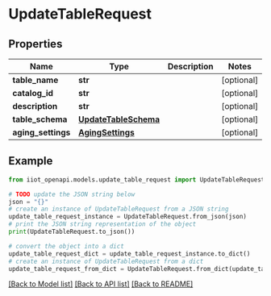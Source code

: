 # UpdateTableRequest


## Properties

Name | Type | Description | Notes
------------ | ------------- | ------------- | -------------
**table_name** | **str** |  | [optional] 
**catalog_id** | **str** |  | [optional] 
**description** | **str** |  | [optional] 
**table_schema** | [**UpdateTableSchema**](UpdateTableSchema.md) |  | [optional] 
**aging_settings** | [**AgingSettings**](AgingSettings.md) |  | [optional] 

## Example

```python
from iiot_openapi.models.update_table_request import UpdateTableRequest

# TODO update the JSON string below
json = "{}"
# create an instance of UpdateTableRequest from a JSON string
update_table_request_instance = UpdateTableRequest.from_json(json)
# print the JSON string representation of the object
print(UpdateTableRequest.to_json())

# convert the object into a dict
update_table_request_dict = update_table_request_instance.to_dict()
# create an instance of UpdateTableRequest from a dict
update_table_request_from_dict = UpdateTableRequest.from_dict(update_table_request_dict)
```
[[Back to Model list]](../README.md#documentation-for-models) [[Back to API list]](../README.md#documentation-for-api-endpoints) [[Back to README]](../README.md)


